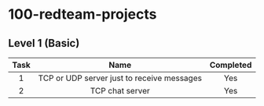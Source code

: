 # 100-redteam-projects

## Level 1 (Basic)

| Task |                    Name                    | Completed |
| :--: | :----------------------------------------: | :-------: |
|  1   | TCP or UDP server just to receive messages |    Yes    |
|  2   |              TCP chat server               |    Yes    |
